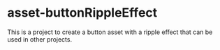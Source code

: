 # asset-buttonRippleEffect
This is a project to create a button asset with a ripple effect that can be used in other projects.
